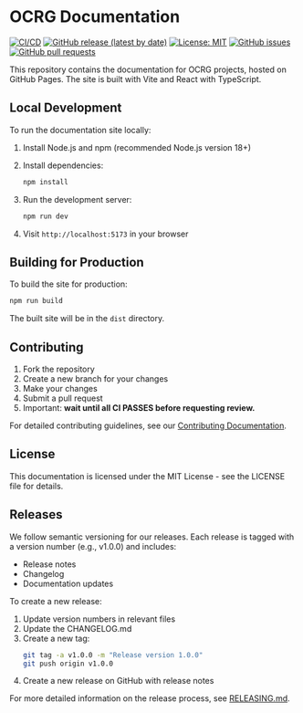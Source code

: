 # OCRG Documentation

[![CI/CD](https://github.com/OCRG/ocrg.github.io/actions/workflows/deploy.yml/badge.svg)](https://github.com/OCRG/ocrg.github.io/actions/workflows/deploy.yml)
[![GitHub release (latest by date)](https://img.shields.io/github/v/release/OCRG/ocrg.github.io?style=flat&cache=no)](https://github.com/OCRG/ocrg.github.io/releases)
[![License: MIT](https://img.shields.io/badge/License-MIT-yellow.svg)](https://opensource.org/licenses/MIT)
[![GitHub issues](https://img.shields.io/github/issues/OCRG/ocrg.github.io)](https://github.com/OCRG/ocrg.github.io/issues)
[![GitHub pull requests](https://img.shields.io/github/issues-pr/OCRG/ocrg.github.io)](https://github.com/OCRG/ocrg.github.io/pulls)

This repository contains the documentation for OCRG projects, hosted on GitHub Pages. 
The site is built with Vite and React with TypeScript.

## Local Development

To run the documentation site locally:

1. Install Node.js and npm (recommended Node.js version 18+)

2. Install dependencies:
   ```bash
   npm install
   ```

3. Run the development server:
   ```bash
   npm run dev
   ```

4. Visit `http://localhost:5173` in your browser

## Building for Production

To build the site for production:

```bash
npm run build
```

The built site will be in the `dist` directory.

## Contributing

1. Fork the repository
2. Create a new branch for your changes
3. Make your changes
4. Submit a pull request
5. Important: **wait until all CI PASSES before requesting review.**

For detailed contributing guidelines, see our [Contributing Documentation](https://ocrg.github.io/documentation/contributing.html).

## License

This documentation is licensed under the MIT License - see the LICENSE file for details.

## Releases

We follow semantic versioning for our releases. Each release is tagged with a version number (e.g., v1.0.0) and includes:

- Release notes
- Changelog
- Documentation updates

To create a new release:

1. Update version numbers in relevant files
2. Update the CHANGELOG.md
3. Create a new tag:
   ```bash
   git tag -a v1.0.0 -m "Release version 1.0.0"
   git push origin v1.0.0
   ```
4. Create a new release on GitHub with release notes

For more detailed information on the release process, see [RELEASING.md](RELEASING.md).
